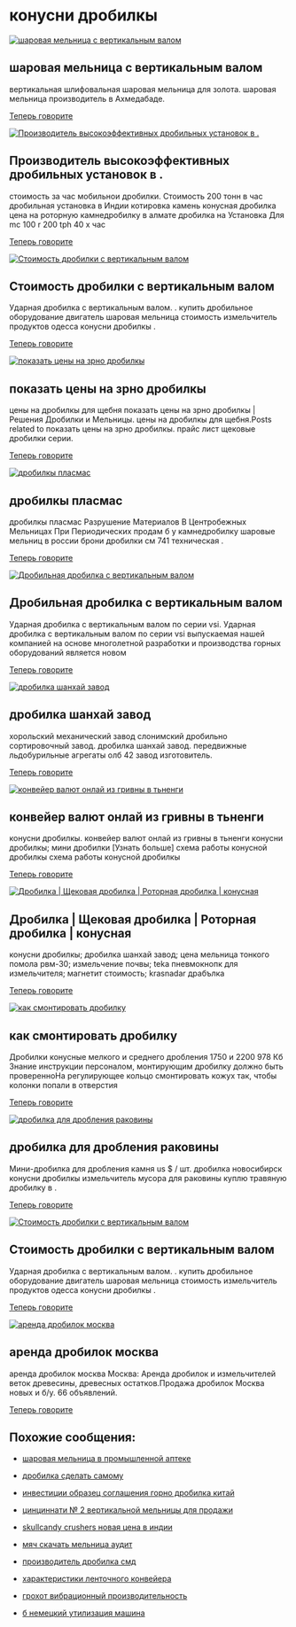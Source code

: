 # конусни дробилкы
<a href="https://ru.ecuriezuff.be/products/" target="_blank">![шаровая мельница с вертикальным валом](https://github.com/millmachine/images/raw/main/756.jpg)</a>
## шаровая мельница с вертикальным валом
вертикальная шлифовальная шаровая мельница для золота. шаровая мельница производитель в Ахмедабаде.
<a href="https://ru.ecuriezuff.be/products/" target="_blank">Теперь говорите</a>
<a href="https://ru.ecuriezuff.be/products/" target="_blank">![Производитель высокоэффективных дробильных установок в .](https://github.com/millmachine/images/raw/main/80.jpg)</a>
## Производитель высокоэффективных дробильных установок в .
стоимость за час мобильнои дробилки. Стоимость 200 тонн в час дробильная установка в Индии котировка камень конусная дробилка цена на роторную камнедробилку в алмате дробилка на Установка Для mc 100 r 200 tph 40 x час 
<a href="https://ru.ecuriezuff.be/products/" target="_blank">Теперь говорите</a>
<a href="https://ru.ecuriezuff.be/products/" target="_blank">![Стоимость дробилки с вертикальным валом](https://github.com/millmachine/images/raw/main/651.jpg)</a>
## Стоимость дробилки с вертикальным валом
Ударная дробилка с вертикальным валом. . купить дробильное оборудование двигатель шаровая мельница стоимость измельчитель продуктов одесса конусни дробилкы .
<a href="https://ru.ecuriezuff.be/products/" target="_blank">Теперь говорите</a>
<a href="https://ru.ecuriezuff.be/products/" target="_blank">![показать цены на зрно дробилкы](https://github.com/millmachine/images/raw/main/403.jpg)</a>
## показать цены на зрно дробилкы
цены на дробилкы для щебня показать цены на зрно дробилкы | Решения Дробилки и Мельницы. цены на дробилкы для щебня.Posts related to показать цены на зрно дробилкы. прайс лист щековые дробилки серии.
<a href="https://ru.ecuriezuff.be/products/" target="_blank">Теперь говорите</a>
<a href="https://ru.ecuriezuff.be/products/" target="_blank">![дробилкы пласмас](https://github.com/millmachine/images/raw/main/394.jpg)</a>
## дробилкы пласмас
дробилкы пласмас Разрушение Материалов В Центробежных Мельницах При Периодических продам б у камнедробилку шаровые мельниц в россии брони дробилки см 741 техническая .
<a href="https://ru.ecuriezuff.be/products/" target="_blank">Теперь говорите</a>
<a href="https://ru.ecuriezuff.be/products/" target="_blank">![Дробильная дробилка с вертикальным валом](https://github.com/millmachine/images/raw/main/521.jpg)</a>
## Дробильная дробилка с вертикальным валом
Ударная дробилка с вертикальным валом по серии vsi. Ударная дробилка с вертикальным валом по серии vsi выпускаемая нашей компанией на основе многолетной разработки и производства горных оборудований является новом 
<a href="https://ru.ecuriezuff.be/products/" target="_blank">Теперь говорите</a>
<a href="https://ru.ecuriezuff.be/products/" target="_blank">![дробилка шанхай завод](https://github.com/millmachine/images/raw/main/352.jpg)</a>
## дробилка шанхай завод
хорольский механический завод слонимский дробильно сортировочный завод. дробилка шанхай завод. передвижные льдобурильные агрегаты олб 42 завод изготовитель.
<a href="https://ru.ecuriezuff.be/products/" target="_blank">Теперь говорите</a>
<a href="https://ru.ecuriezuff.be/products/" target="_blank">![конвейер валют онлай из гривны в тьненги](https://github.com/millmachine/images/raw/main/66.jpg)</a>
## конвейер валют онлай из гривны в тьненги
конусни дробилкы. конвейер валют онлай из гривны в тьненги конусни дробилкы; мини дробилки [Узнать больше] схема работы конусной дробилкы схема работы конусной дробилкы 
<a href="https://ru.ecuriezuff.be/products/" target="_blank">Теперь говорите</a>
<a href="https://ru.ecuriezuff.be/products/" target="_blank">![Дробилка | Щековая дробилка | Роторная дробилка | конусная ](https://github.com/millmachine/images/raw/main/611.jpg)</a>
## Дробилка | Щековая дробилка | Роторная дробилка | конусная 
конусни дробилкы; дробилка шанхай завод; цена мельница тонкого помола рвм-30; измельчение почвы; teka пневмокнопк для измельчителя; магнетит стоимость; krasnadar драбълка
<a href="https://ru.ecuriezuff.be/products/" target="_blank">Теперь говорите</a>
<a href="https://ru.ecuriezuff.be/products/" target="_blank">![как смонтировать дробилку](https://github.com/millmachine/images/raw/main/523.jpg)</a>
## как смонтировать дробилку
Дробилки конусные мелкого и среднего дробления 1750 и 2200 978 Кб Знание инструкции персоналом, монтирующим дробилку должно быть проверенноНа регулирующее кольцо смонтировать кожух так, чтобы колонки попали в отверстия 
<a href="https://ru.ecuriezuff.be/products/" target="_blank">Теперь говорите</a>
<a href="https://ru.ecuriezuff.be/products/" target="_blank">![дробилка для дробления раковины](https://github.com/millmachine/images/raw/main/546.jpg)</a>
## дробилка для дробления раковины
Мини-дробилка для дробления камня us $ / шт. дробилка новосибирск конусни дробилкы измельчитель мусора для раковины куплю травяную дробилку в .
<a href="https://ru.ecuriezuff.be/products/" target="_blank">Теперь говорите</a>
<a href="https://ru.ecuriezuff.be/products/" target="_blank">![Стоимость дробилки с вертикальным валом](https://github.com/millmachine/images/raw/main/747.jpg)</a>
## Стоимость дробилки с вертикальным валом
Ударная дробилка с вертикальным валом. . купить дробильное оборудование двигатель шаровая мельница стоимость измельчитель продуктов одесса конусни дробилкы .
<a href="https://ru.ecuriezuff.be/products/" target="_blank">Теперь говорите</a>
<a href="https://ru.ecuriezuff.be/products/" target="_blank">![аренда дробилок москва](https://github.com/millmachine/images/raw/main/615.jpg)</a>
## аренда дробилок москва
аренда дробилок москва Москва: Аренда дробилок и измельчителей веток древесины, древесных остатков.Продажа дробилок Москва новых и б/у. 66 объявлений.
<a href="https://ru.ecuriezuff.be/products/" target="_blank">Теперь говорите</a>
## Похожие сообщения:
* [шаровая мельница в промышленной аптеке](%D1%88%D0%B0%D1%80%D0%BE%D0%B2%D0%B0%D1%8F%20%D0%BC%D0%B5%D0%BB%D1%8C%D0%BD%D0%B8%D1%86%D0%B0%20%D0%B2%20%D0%BF%D1%80%D0%BE%D0%BC%D1%8B%D1%88%D0%BB%D0%B5%D0%BD%D0%BD%D0%BE%D0%B9%20%D0%B0%D0%BF%D1%82%D0%B5%D0%BA%D0%B5.md)
* [дробилка сделать самому](%D0%B4%D1%80%D0%BE%D0%B1%D0%B8%D0%BB%D0%BA%D0%B0%20%D1%81%D0%B4%D0%B5%D0%BB%D0%B0%D1%82%D1%8C%20%D1%81%D0%B0%D0%BC%D0%BE%D0%BC%D1%83.md)
* [инвестиции образец соглашения горно дробилка китай](%D0%B8%D0%BD%D0%B2%D0%B5%D1%81%D1%82%D0%B8%D1%86%D0%B8%D0%B8%20%D0%BE%D0%B1%D1%80%D0%B0%D0%B7%D0%B5%D1%86%20%D1%81%D0%BE%D0%B3%D0%BB%D0%B0%D1%88%D0%B5%D0%BD%D0%B8%D1%8F%20%D0%B3%D0%BE%D1%80%D0%BD%D0%BE%20%D0%B4%D1%80%D0%BE%D0%B1%D0%B8%D0%BB%D0%BA%D0%B0%20%D0%BA%D0%B8%D1%82%D0%B0%D0%B9.md)
* [цинциннати № 2 вертикальной мельницы для продажи](%D1%86%D0%B8%D0%BD%D1%86%D0%B8%D0%BD%D0%BD%D0%B0%D1%82%D0%B8%20%E2%84%96%202%20%D0%B2%D0%B5%D1%80%D1%82%D0%B8%D0%BA%D0%B0%D0%BB%D1%8C%D0%BD%D0%BE%D0%B9%20%D0%BC%D0%B5%D0%BB%D1%8C%D0%BD%D0%B8%D1%86%D1%8B%20%D0%B4%D0%BB%D1%8F%20%D0%BF%D1%80%D0%BE%D0%B4%D0%B0%D0%B6%D0%B8.md)
* [skullcandy crushers новая цена в индии](skullcandy%20crushers%20%D0%BD%D0%BE%D0%B2%D0%B0%D1%8F%20%D1%86%D0%B5%D0%BD%D0%B0%20%D0%B2%20%D0%B8%D0%BD%D0%B4%D0%B8%D0%B8.md)
* [мяч скачать мельница аудит](%D0%BC%D1%8F%D1%87%20%D1%81%D0%BA%D0%B0%D1%87%D0%B0%D1%82%D1%8C%20%D0%BC%D0%B5%D0%BB%D1%8C%D0%BD%D0%B8%D1%86%D0%B0%20%D0%B0%D1%83%D0%B4%D0%B8%D1%82.md)
* [производитель дробилка смд](%D0%BF%D1%80%D0%BE%D0%B8%D0%B7%D0%B2%D0%BE%D0%B4%D0%B8%D1%82%D0%B5%D0%BB%D1%8C%20%D0%B4%D1%80%D0%BE%D0%B1%D0%B8%D0%BB%D0%BA%D0%B0%20%D1%81%D0%BC%D0%B4.md)
* [характеристики ленточного конвейера](%D1%85%D0%B0%D1%80%D0%B0%D0%BA%D1%82%D0%B5%D1%80%D0%B8%D1%81%D1%82%D0%B8%D0%BA%D0%B8%20%D0%BB%D0%B5%D0%BD%D1%82%D0%BE%D1%87%D0%BD%D0%BE%D0%B3%D0%BE%20%D0%BA%D0%BE%D0%BD%D0%B2%D0%B5%D0%B9%D0%B5%D1%80%D0%B0.md)
* [грохот вибрационный производительность](%D0%B3%D1%80%D0%BE%D1%85%D0%BE%D1%82%20%D0%B2%D0%B8%D0%B1%D1%80%D0%B0%D1%86%D0%B8%D0%BE%D0%BD%D0%BD%D1%8B%D0%B9%20%D0%BF%D1%80%D0%BE%D0%B8%D0%B7%D0%B2%D0%BE%D0%B4%D0%B8%D1%82%D0%B5%D0%BB%D1%8C%D0%BD%D0%BE%D1%81%D1%82%D1%8C.md)
* [б немецкий утилизация машина](%D0%B1%20%D0%BD%D0%B5%D0%BC%D0%B5%D1%86%D0%BA%D0%B8%D0%B9%20%D1%83%D1%82%D0%B8%D0%BB%D0%B8%D0%B7%D0%B0%D1%86%D0%B8%D1%8F%20%D0%BC%D0%B0%D1%88%D0%B8%D0%BD%D0%B0.md)
